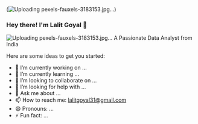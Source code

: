 (![Uploading pexels-fauxels-3183153.jpg…]())
### Hey there! I'm Lalit Goyal 👋
![Uploading pexels-fauxels-3183153.jpg…]()
 A Passionate Data Analyst from India

Here are some ideas to get you started:

- 🔭 I’m currently working on ...
- 🌱 I’m currently learning ...
- 👯 I’m looking to collaborate on ...
- 🤔 I’m looking for help with ...
- 💬 Ask me about ...
- 📫 How to reach me: lalitgoyal31@gmail.com
- 😄 Pronouns: ...
- ⚡ Fun fact: ...
 
